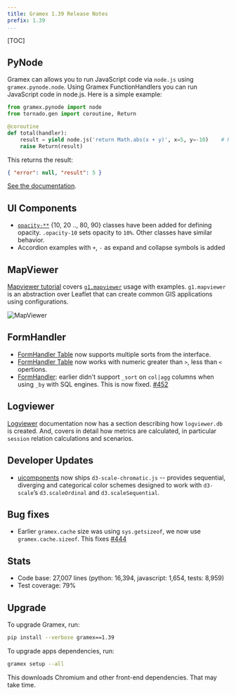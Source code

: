 ```yaml
---
title: Gramex 1.39 Release Notes
prefix: 1.39
...
```


[TOC]

## PyNode

Gramex can allows you to run JavaScript code via `node.js` using `gramex.pynode.node`. Using Gramex FunctionHandlers you can run JavaScript code in node.js. Here is a simple example:

```python
from gramex.pynode import node
from tornado.gen import coroutine, Return

@coroutine
def total(handler):
    result = yield node.js('return Math.abs(x + y)', x=5, y=-10)    # Run code in JS
    raise Return(result)
```

This returns the result:

```json
{ "error": null, "result": 5 }
```

[See the documentation](../../node/).

## UI Components

- [`opacity-**`](../../uicomponents/#text-opacity) {10, 20 .., 80, 90} classes have been added for defining opacity.
  `.opacity-10` sets opacity to `10%`. Other classes have similar behavior.
- Accordion examples with `+`, `-` as expand and collapse symbols is added

## MapViewer

[Mapviewer tutorial](../../mapviewer/) covers
[`g1.mapviewer`](https://code.gramener.com/cto/g1#g1-mapviewer) usage with examples.
`g1.mapviewer` is an abstraction over Leaflet that can create common GIS applications using configurations.

![MapViewer](mapviewer.gif)

## FormHandler

- [FormHandler Table](../../formhandler/flags?_format=table) now supports multiple sorts from the interface.
- [FormHandler Table](../../formhandler/flags?_format=table) now works with numeric greater than `>`, less than `<` opertions.
- [FormHandler](../../formhandler/db?_by=Text&_by=Symbols&_format=html&_c=c3%7Csum&_meta=y&_sort=c3%7Csum):
  earlier didn't support `_sort` on `col|agg` columns when using `_by` with SQL engines. This is now fixed.
  [#452](https://code.gramener.com/cto/gramex/issues/452)

## Logviewer

[Logviewer](../../logviewer/) documentation now has a section describing how `logviewer.db` is created.
And, covers in detail how metrics are calculated, in particular `session` relation calculations and scenarios.

## Developer Updates

- [uicomponents](../../uicomponents/) now ships `d3-scale-chromatic.js` -- provides sequential, diverging
  and categorical color schemes designed to work with `d3-scale`’s `d3.scaleOrdinal` and `d3.scaleSequential`.

## Bug fixes

- Earlier `gramex.cache` size was using `sys.getsizeof`, we now use `gramex.cache.sizeof`.
  This fixes [#444](https://code.gramener.com/cto/gramex/issues/444)

## Stats

- Code base: 27,007 lines (python: 16,394, javascript: 1,654, tests: 8,959)
- Test coverage: 79%

## Upgrade

To upgrade Gramex, run:

```bash
pip install --verbose gramex==1.39
```

To upgrade apps dependencies, run:

```bash
gramex setup --all
```

This downloads Chromium and other front-end dependencies. That may take time.
